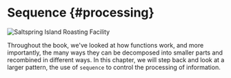 # Sequence {#processing}

![Saltspring Island Roasting Facility](images/saltspring/title.jpg)

Throughout the book, we've looked at how functions work, and more importantly, the many ways they can be decomposed into smaller parts and recombined in different ways. In this chapter, we will step back and look at a larger pattern, the use of `sequence` to control the processing of information.
